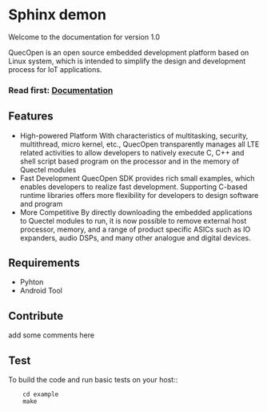 # Sphinx demon

Welcome to the documentation for version 1.0

QuecOpen is an open source embedded development platform based on Linux system, which is intended to simplify the 
design and development process for IoT applications.

<h3>Read first: <a href="https://sphinx-demon.readthedocs.io/en/latest/">Documentation</a></h3>

## Features

* High-powered Platform
With characteristics of multitasking, security, multithread, micro kernel, etc., QuecOpen transparently manages all LTE related activities to allow developers to natively execute C, C++ and shell script based program on the processor and in the memory of Quectel modules
* Fast Development
QuecOpen SDK provides rich small examples, which enables developers to realize fast development. Supporting C-based runtime libraries offers more flexibility for developers to design software and program
* More Competitive
By directly downloading the embedded applications to Quectel modules to run, it is now possible to remove external host processor, memory, and a range of product specific ASICs such as IO expanders, audio DSPs, and many other analogue and digital devices.

## Requirements

* Pyhton
* Android Tool

## Contribute

add some comments here

## Test

To build the code and run basic tests on your host::

        cd example
        make
